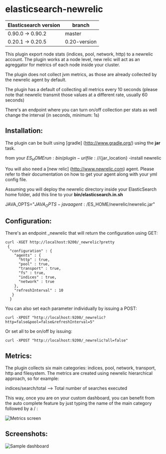 elasticsearch-newrelic
======================

| Elasticsearch version | branch |
| ---------------- | ----------- |
| 0.90.0 -> 0.90.2 | master |
| 0.20.1 -> 0.20.5 | 0.20-version |

This plugin export node stats (indices, pool, network, http) to a newrelic account. The plugin works at a node level, new relic
will act as an agreggator for metrics of each node inside your cluster.

The plugin does not collect jvm metrics, as those are already collected by the newrelic agent by default.

The plugin has a default of collecting all metrics every 10 seconds (please note that newrelic  transmit those values
at a different rate, usually 60 seconds)

There's an endpoint where you can turn on/off collection per stats as well change the interval (in seconds, minimum: 1s)

Installation:
------------

The plugin can be built using [gradle] (http://www.gradle.org/) using the **jar** task.

from your $ES_HOME run: bin/plugin -url file://${jar_location} -install newrelic

You will also need a [new relic] (http://www.newrelic.com) agent. Please refer to their documentation on how to get your
agent along with your yml config file.

Assuming you will deploy the newrelic directory inside your ElasticSearch home folder, add this line to your **bin/elasticsearch.in.sh**

JAVA_OPTS="$JAVA_OPTS -javaagent:/$ES_HOME/newrelic/newrelic.jar"

Configuration:
-------------

There's an endpoint _newrelic that will return the configuration using GET:

    curl -XGET http://localhost:9200/_newrelic?pretty
     {
      "configuration" : {
        "agents" : {
          "http" : true,
          "pool" : true,
          "transport" : true,
          "fs" : true,
          "indices" : true,
          "network" : true
        },
        "refreshInterval" : 10
       }
      }
    
You can also set each parameter individually by issuing a POST:

    curl -XPOST "http://localhost:9200/_newrelic?http=false&pool=false&refreshInterval=5"
    
Or set all to be on/off by issuing:

    curl -XPOST "http://localhost:9200/_newrelic?all=false"


Metrics:
--------

The plugin collects six main categories: indices, pool, network, transport, http and filesystem. The metrics are created
using newrelic hierarchical approach, so for example:

indices/search/total --> Total number of searches executed

This way, once you are on your custom dashboard, you can benefit from the auto complete feature by just typing the name
of the main category followed by a / : 

![Metrics screen](/../../../raw/master/site/metric_selection.png)

Screenshots:
-----------
![Sample dashboard](/../../../raw/master/site/es_dashboard.png)
